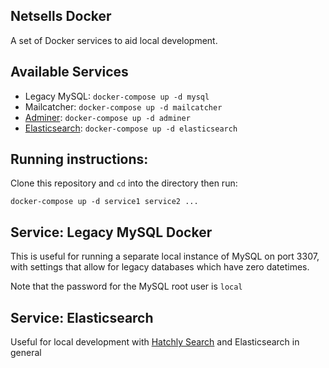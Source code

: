 ## Netsells Docker
A set of Docker services to aid local development.

## Available Services
* Legacy MySQL: `docker-compose up -d mysql`
* Mailcatcher: `docker-compose up -d mailcatcher`
* [Adminer](https://www.adminer.org/): `docker-compose up -d adminer`
* [Elasticsearch](https://www.elastic.co/products/elasticsearch): `docker-compose up -d elasticsearch`

## Running instructions:
Clone this repository and `cd` into the directory then run:

```
docker-compose up -d service1 service2 ...
```

## Service: Legacy MySQL Docker
This is useful for running a separate local instance of MySQL on port 3307, with settings that allow for legacy databases which have 
zero datetimes.

Note that the password for the MySQL root user is `local`

## Service: Elasticsearch
Useful for local development with [Hatchly Search](https://github.com/netsells/hatchly-search) and Elasticsearch in general